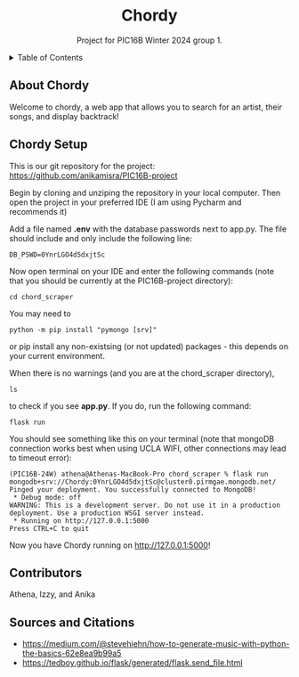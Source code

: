 <h1 align="center">Chordy</h1>

  <p align="center">
    Project for PIC16B Winter 2024 group 1. 
  </p>
</div>



<!-- TABLE OF CONTENTS -->
<details>
  <summary>Table of Contents</summary>
  <ol>
    <li><a href="#about-chordy">Welcome</a></li>
    <li><a href="#chordy-setup">Setup</a></li>
    <li><a href="#contributors">Contributors</a></li>
    <li><a href="#sources-and-citations">Sources and Citations</a></li>
  </ol>
</details>


<!-- ABOUT CHORDY -->
## About Chordy

Welcome to chordy, a web app that allows you to search for an artist, their songs, and display backtrack! 

<!-- ABOUT CHORDY -->
## Chordy Setup

This is our git repository for the project: https://github.com/anikamisra/PIC16B-project

Begin by cloning and unziping the repository in your local computer. Then open the project in your preferred IDE (I am using Pycharm and recommends it)

Add a file named **.env** with the database passwords next to app.py. The file should include and only include the following line:

```console
DB_PSWD=0YnrLGO4d5dxjtSc
```

Now open terminal on your IDE and enter the following commands (note that you should be currently at the PIC16B-project directory):

```console
cd chord_scraper
```
You may need to 
```console
python -m pip install "pymongo [srv]"
```
or pip install any non-existsing (or not updated) packages - this depends on your current environment. 

When there is no warnings (and you are at the chord_scraper directory), 
```console
ls
```
to check if you see **app.py**. If you do, run the following command:
```console
flask run
```
You should see something like this on your terminal (note that mongoDB connection works best when using UCLA WIFI, other connections may lead to timeout error):
```console
(PIC16B-24W) athena@Athenas-MacBook-Pro chord_scraper % flask run
mongodb+srv://Chordy:0YnrLGO4d5dxjtSc@cluster0.pirmgae.mongodb.net/
Pinged your deployment. You successfully connected to MongoDB!
 * Debug mode: off
WARNING: This is a development server. Do not use it in a production deployment. Use a production WSGI server instead.
 * Running on http://127.0.0.1:5000
Press CTRL+C to quit
```
Now you have Chordy running on http://127.0.0.1:5000!

<!-- CONTRIBUTORS -->
## Contributors

Athena, Izzy, and Anika


<!-- SOURCES AND CITATIONS -->
## Sources and Citations
* https://medium.com/@stevehiehn/how-to-generate-music-with-python-the-basics-62e8ea9b99a5
* https://tedboy.github.io/flask/generated/flask.send_file.html


